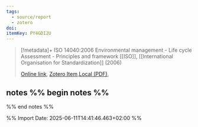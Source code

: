 ```yaml
---
tags:
  - source/report
  - zotero
doi: 
itemKey: PY4GDI2U
---
```

>[!metadata]+
> ISO 14040:2006 Environmental management - Life cycle Assessment - Principles and framework
> [[ISO]], 
> [[International Organisation for Standardization]] (2006)
> 
> [Online link](), [Zotero Item](zotero://select/library/items/PY4GDI2U),[Local (PDF)](file://C:/Users/aburg/Documents/references/zotero/storage/HJFUXRGW/_ISO14040_ENG.pdf), 

## notes %% begin notes %%

%% end notes %%

%% Import Date: 2025-06-11T14:41:46.463+02:00 %%
